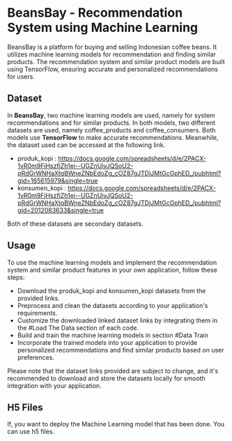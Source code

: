 # BeansBay - Recommendation System using Machine Learning

BeansBay is a platform for buying and selling Indonesian coffee beans. It utilizes machine learning models for recommendation and finding similar products. The recommendation system and similar product models are built using TensorFlow, ensuring accurate and personalized recommendations for users.

## Dataset
In **BeansBay**, two machine learning models are used, namely for system recommendations and for similar products. In both models, two different datasets are used, namely coffee_products and coffee_consumers. Both models use **TensorFlow** to make accurate recommendations. Meanwhile, the dataset used can be accessed at the following link.

- produk_kopi : https://docs.google.com/spreadsheets/d/e/2PACX-1vR0m9FjHszfjZh1ei--UGZnUivJQSoU2-pRdGrWNHaXtqBWneZNbEdoZg_cOZ87gJTDjJMtGcGphED_/pubhtml?gid=165615979&single=true
- konsumen_kopi : https://docs.google.com/spreadsheets/d/e/2PACX-1vR0m9FjHszfjZh1ei--UGZnUivJQSoU2-pRdGrWNHaXtqBWneZNbEdoZg_cOZ87gJTDjJMtGcGphED_/pubhtml?gid=2012083633&single=true

Both of these datasets are secondary datasets.

## Usage
To use the machine learning models and implement the recommendation system and similar product features in your own application, follow these steps:
- Download the produk_kopi and konsumen_kopi datasets from the provided links.
- Preprocess and clean the datasets according to your application's requirements.
- Customize the downloaded linked dataset links by integrating them in the #Load The Data section of each code.
- Build and train the machine learning models in section #Data Train
- Incorporate the trained models into your application to provide personalized recommendations and find similar products based on user preferences.

Please note that the dataset links provided are subject to change, and it's recommended to download and store the datasets locally for smooth integration with your application.

## H5 Files
If, you want to deploy the Machine Learning model that has been done. You can use h5 files.

